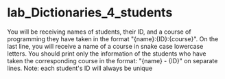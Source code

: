 # lab_Dictionaries_4_students
You will be receiving names of students, their ID, and a course of programming they have taken in the format "{name}:{ID}:{course}". On the last line, you will receive a name of a course in snake case lowercase letters. You should print only the information of the students who have taken the corresponding course in the format: "{name} - {ID}" on separate lines. 
Note: each student's ID will always be unique
